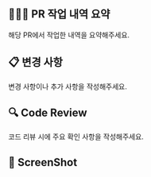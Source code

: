 ## 🧑🏻‍💻 PR 작업 내역 요약
해당 PR에서 작업한 내역을 요약해주세요.

## 📋 변경 사항
변경 사항이나 추가 사항을 작성해주세요.

## 🔍 Code Review
코드 리뷰 시에 주요 확인 사항을 작성해주세요.

## 📸 ScreenShot

